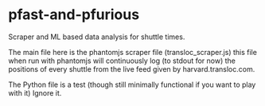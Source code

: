 # pfast-and-pfurious
Scraper and ML based data analysis for shuttle times.

The main file here is the phantomjs scraper file (transloc_scraper.js) this file when run with phantomjs will continuously log (to stdout for now) the positions of every shuttle from the live feed given by harvard.transloc.com. 

The Python file is a test (though still minimally functional if you want to play with it) Ignore it.
